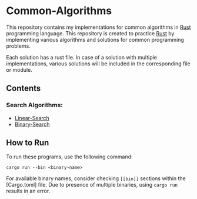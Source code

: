 Common-Algorithms
=================

This repository contains my implementations for common algorithms in [Rust] 
programming language. This repository is created to practice [Rust] by implementing
various algorithms and solutions for common programming problems.

Each solution has a rust file. In case of a solution with multiple implementations,
various solutions will be included in the corresponding file or module.

Contents
--------
### Search Algorithms:
* [Linear-Search](searches/linear.rs)
* [Binary-Search](searches/binary.rs)


How to Run
----------
To run these programs, use the following command:
```commandline
cargo run --bin <binary-name>
```
For available binary names, consider checking `[[bin]]` sections within the [Cargo.toml] 
file. Due to presence of multiple binaries, using `cargo run` results in an error.


[Rust]: https://www.rust-lang.org/
